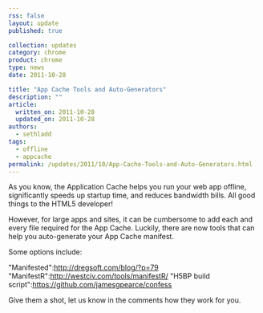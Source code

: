 ```yaml
---
rss: false
layout: update
published: true

collection: updates
category: chrome
product: chrome
type: news
date: 2011-10-28

title: "App Cache Tools and Auto-Generators"
description: ""
article:
  written_on: 2011-10-28
  updated_on: 2011-10-28
authors:
  - sethladd
tags:
  - offline
  - appcache
permalink: /updates/2011/10/App-Cache-Tools-and-Auto-Generators.html
---
```

As you know, the Application Cache helps you run your web app offline, significantly speeds up startup time, and reduces bandwidth bills.  All good things to the HTML5 developer!

However, for large apps and sites, it can be cumbersome to add each and every file required for the App Cache.  Luckily, there are now tools that can help you auto-generate your App Cache manifest.

Some options include:

"Manifested":http://dregsoft.com/blog/?p=79
"ManifestR":http://westciv.com/tools/manifestR/
"H5BP build script":https://github.com/jamesgpearce/confess

Give them a shot, let us know in the comments how they work for you.